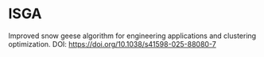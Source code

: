 # ISGA
Improved snow geese algorithm for engineering applications and clustering optimization. DOI:  https://doi.org/10.1038/s41598-025-88080-7
